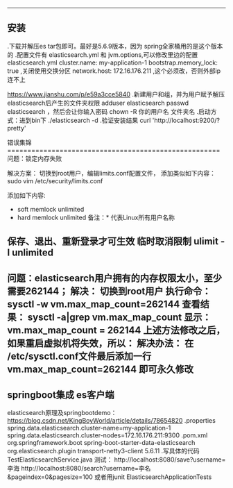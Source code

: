 ------------------------------------
安装
------------------------------------
.下载并解压es tar包即可。最好是5.6.9版本，因为 spring全家桶用的是这个版本的
.配置文件有  elasticsearch.yml 和 jvm.options,可以修改里边的配置
elasticsearch.yml
cluster.name: my-application-1
bootstrap.memory_lock: true   ,关闭使用交换分区
network.host: 172.16.176.211  ,这个必须改，否则外部ip连不上

https://www.jianshu.com/p/e59a3cce5840
.新建用户和组，并为用户赋予解压elasticsearch后产生的文件夹权限
adduser elasticsearch
passwd  elasticsearch ，然后会让你输入密码
chown -R 你的用户名  文件夹名
.启动方式：进到bin下 ./elasticsearch -d
.验证安装结果
curl 'http://localhost:9200/?pretty'


错误集锦=====================================================
问题：锁定内存失败

解决方案：
切换到root用户，编辑limits.conf配置文件， 添加类似如下内容：
sudo vim /etc/security/limits.conf

添加如下内容:
* soft memlock unlimited
* hard memlock unlimited
备注：* 代表Linux所有用户名称

保存、退出、重新登录才可生效
临时取消限制
ulimit -l unlimited
--------------------------
问题：elasticsearch用户拥有的内存权限太小，至少需要262144；
解决：
切换到root用户
执行命令：
sysctl -w vm.max_map_count=262144
查看结果：
sysctl -a|grep vm.max_map_count
显示：
vm.max_map_count = 262144
上述方法修改之后，如果重启虚拟机将失效，所以：
解决办法：
在   /etc/sysctl.conf文件最后添加一行
vm.max_map_count=262144
即可永久修改
----------------------
springboot集成 es客户端
----------------------
elasticsearch原理及springbootdemo：https://blog.csdn.net/KingBoyWorld/article/details/78654820
.properties
spring.data.elasticsearch.cluster-name=my-application-1
spring.data.elasticsearch.cluster-nodes=172.16.176.211:9300
.pom.xml
        <dependency>
            <groupId>org.springframework.boot</groupId>
            <artifactId>spring-boot-starter-data-elasticsearch</artifactId>
        </dependency>
        <dependency>
            <groupId>org.elasticsearch.plugin</groupId> 
            <artifactId>transport-netty3-client</artifactId> 
            <version>5.6.11</version> 
        </dependency>
.写具体的代码
TestElasticsearchService.java
测试：
http://localhost:8080/save?username=李海
http://localhost:8080/search?username=李名&pageindex=0&pagesize=100
或者用junit ElasticsearchApplicationTests







